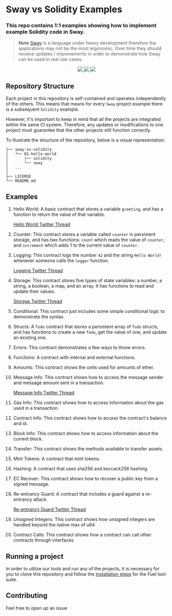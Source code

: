 # Sway vs Solidity Examples

### This repo contains 1:1 examples showing how to implement example Solidity code in Sway.

> **Note**
> [Sway](https://github.com/FuelLabs/sway) is a language under heavy development therefore the applications may not be the most ergonomic. Over time they should receive updates / improvements in order to demonstrate how Sway can be used in real use cases.

<p align="center">
    <a href="https://github.com/FuelLabs//sway-vs-solidity/actions/workflows/ci.yml" alt="CI">
        <img src="https://github.com/FuelLabs/sway-vs-solidity/actions/workflows/ci.yml/badge.svg" />
    </a>
    <a href="./LICENSE" alt="forc">
        <img src="https://img.shields.io/github/license/FuelLabs/sway-vs-solidity" />
    </a>
    <a href="https://discord.gg/xfpK4Pe">
        <img src="https://img.shields.io/discord/732892373507375164?color=6A7EC2&logo=discord&logoColor=ffffff&labelColor=6A7EC2&label=Discord" />
    </a>
</p>

## Repository Structure

Each project in this repository is self-contained and operates independently of the others. This means that means for every `Sway` project example there is a subsequent `Solidity` example. 

However, it's important to keep in mind that all the projects are integrated within the same CI system. Therefore, any updates or modifications to one project must guarantee that the other projects still function correctly.

To illustrate the structure of the repository, below is a visual representation.

```
├── sway-vs-solidity   
│   └── 01-hello-world
│       ├── solidity
│       └── sway
│   ...
│
├── LICENSE
└── README.md
```

## Examples
1. Hello World: A basic contract that stores a variable `greeting`, and has a function to return the value of that variable. 

    [Hello World Twitter Thread](https://twitter.com/schwartzswartz/status/1617902570630156294)

2. Counter: This contract stores a variable called `counter` in persistent storage, and has two functions: `count` which reads the value of `counter`, and `increment` which adds 1 to the current value of `counter`.

3. Logging: This contract logs the number `42` and the string `Hello World!` whenever someone calls the `logger` function.

    [Logging Twitter Thread](https://twitter.com/SwayLang/status/1620077543322947584)

4. Storage: This contract stores five types of state variables: a number, a string, a boolean, a map, and an array. It has functions to read and update their values.

    [Storage Twitter Thread](https://twitter.com/schwartzswartz/status/1621166627093094400)

5. Conditional: This contract just includes some simple conditional logic to demonstrate the syntax.

6. Structs: A `Todo` contract that stores a persistent array of `Todo` structs, and has functions to create a new `Todo`, get the value of one, and update an existing one.

7. Errors: This contract demonstrates a few ways to throw errors.

8. Functions: A contract with internal and external functions.

9. Amounts: This contract shows the units used for amounts of ether.

10. Message Info: This contract shows how to access the message sender and message amount sent in a transaction.

    [Message Info Twitter Thread](https://twitter.com/SwayLang/status/1622991008488206337)

11. Gas Info: This contract shows how to access information about the gas used in a transaction.

12. Contract Info: This contract shows how to access the contract's balance and id.

13. Block Info: This contract shows how to access information about the current block.

14. Transfer: This contract shows the methods available to transfer assets.

15. Mint Tokens: A contract that mint tokens.

16. Hashing: A contract that uses sha256 and keccack256 hashing.

17. EC Recover: This contract shows how to recover a public key from a signed message.

18. Re-entrancy Guard: A contract that includes a guard against a re-entrancy attack.

    [Re-entrancy Guard Twitter Thread](https://twitter.com/SwayLang/status/1621210727275970560)

19.  Unsigned Integers: This contract shows how unsigned integers are handled beyond the native max of u64

20.  Contract Calls: This contract shows how a contract can call other contracts through interfaces

## Running a project
In order to utilize our tools and run any of the projects, it is necessary for you to clone this repository and follow the [installation steps](https://fuellabs.github.io/sway/v0.38.0/book/introduction/installation.html) for the Fuel tool suite.

## Contributing 
Feel free to open up an issue 